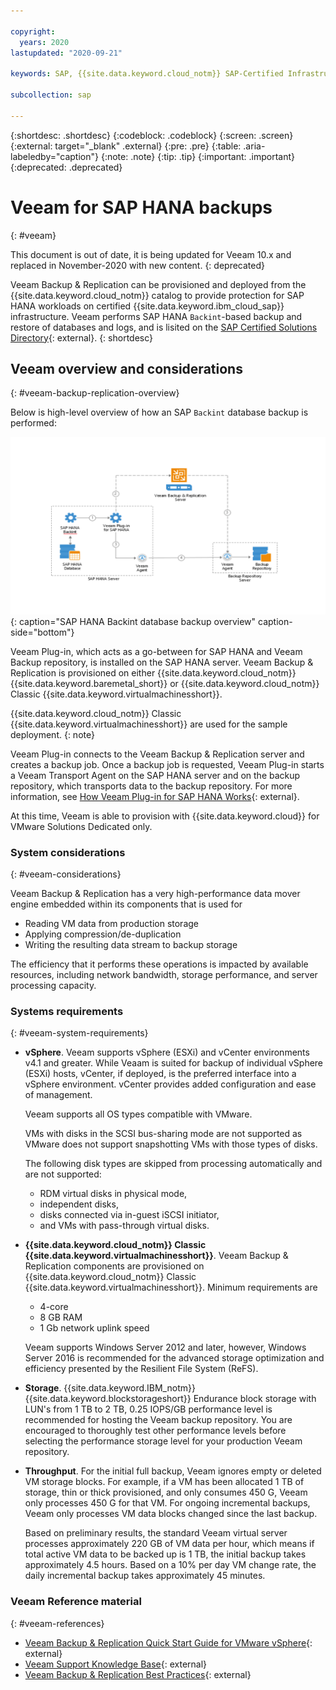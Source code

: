 ```yaml
---

copyright:
  years: 2020
lastupdated: "2020-09-21"

keywords: SAP, {{site.data.keyword.cloud_notm}} SAP-Certified Infrastructure, {{site.data.keyword.ibm_cloud_sap}}, SAP Workloads, Veeam Backup & Replication, Veeam Plug-in, SAP HANA Backup, SAP HANA Backint, SAP NetWeaver Backup, Backups, {{site.data.keyword.cloud_notm}} storage, {{site.data.keyword.blockstorageshort}}

subcollection: sap

---
```


{:shortdesc: .shortdesc}
{:codeblock: .codeblock}
{:screen: .screen}
{:external: target="_blank" .external}
{:pre: .pre}
{:table: .aria-labeledby="caption"}
{:note: .note}
{:tip: .tip}
{:important: .important}
{:deprecated: .deprecated}

# Veeam for SAP HANA backups
{: #veeam}

This document is out of date, it is being updated for Veeam 10.x and replaced in November-2020 with new content.
{: deprecated}

Veeam Backup & Replication can be provisioned and deployed from the {{site.data.keyword.cloud_notm}} catalog to provide protection for SAP HANA workloads on certified {{site.data.keyword.ibm_cloud_sap}} infrastructure. Veeam performs SAP HANA `Backint`-based backup and restore of databases and logs, and is lisited on the [SAP Certified Solutions Directory](https://www.sap.com/dmc/exp/2013_09_adpd/enEN/#/solutions){: external}.
{: shortdesc}

## Veeam overview and considerations
{: #veeam-backup-replication-overview}

Below is high-level overview of how an SAP `Backint` database backup is performed:

![Figure 1. SAP HANA Backint database backup overview](/images/sap-partners-veeam_plug-in.png "SAP HANA Backint database backup overview"){: caption="SAP HANA Backint database backup overview" caption-side="bottom"}

Veeam Plug-in, which acts as a go-between for SAP HANA and Veeam Backup repository, is installed on the SAP HANA server. Veeam Backup & Replication is provisioned on either {{site.data.keyword.cloud_notm}} {{site.data.keyword.baremetal_short}} or {{site.data.keyword.cloud_notm}} Classic {{site.data.keyword.virtualmachinesshort}}.

{{site.data.keyword.cloud_notm}} Classic {{site.data.keyword.virtualmachinesshort}} are used for the sample deployment.
{: note}

Veeam Plug-in connects to the Veeam Backup & Replication server and creates a backup job. Once a backup job is requested, Veeam Plug-in starts a Veeam Transport Agent on the SAP HANA server and on the backup repository, which transports data to the backup repository. For more information, see [How Veeam Plug-in for SAP HANA Works](https://helpcenter.veeam.com/archive/backup/95u4/plugins/sap_hana_plugin.html){: external}.

At this time, Veeam is able to provision with {{site.data.keyword.cloud}} for VMware Solutions Dedicated only.

### System considerations
{: #veeam-considerations}

Veeam Backup & Replication has a very high-performance data mover engine embedded within its components that is used for
* Reading VM data from production storage
* Applying compression/de-duplication
* Writing the resulting data stream to backup storage

The efficiency that it performs these operations is impacted by available resources, including network bandwidth, storage performance, and server processing capacity.

### Systems requirements
{: #veeam-system-requirements}

* **vSphere**. Veeam supports vSphere (ESXi) and vCenter environments v4.1 and greater. While Veaam is suited for backup of individual vSphere (ESXi) hosts, vCenter, if deployed, is the preferred interface into a vSphere environment. vCenter provides added configuration and ease of management.

    Veeam supports all OS types compatible with VMware.

    VMs with disks in the SCSI bus-sharing mode are not supported as VMware does not support snapshotting VMs with those types of disks.

    The following disk types are skipped from processing automatically and are not supported:
    - RDM virtual disks in physical mode,
    - independent disks,
    - disks connected via in-guest iSCSI initiator,
    - and VMs with pass-through virtual disks.

* **{{site.data.keyword.cloud_notm}} Classic {{site.data.keyword.virtualmachinesshort}}**. Veeam Backup & Replication components are provisioned on {{site.data.keyword.cloud_notm}} Classic {{site.data.keyword.virtualmachinesshort}}. Minimum requirements are
    * 4-core
    * 8 GB RAM
    * 1 Gb network uplink speed

    Veeam supports Windows Server 2012 and later, however, Windows Server 2016 is recommended for the advanced storage optimization and efficiency presented by the Resilient File System (ReFS).

* **Storage**. {{site.data.keyword.IBM_notm}} {{site.data.keyword.blockstorageshort}} Endurance block storage with LUN's from 1 TB to 2 TB, 0.25 IOPS/GB performance level is recommended for hosting the Veeam backup repository. You are encouraged to thoroughly test other performance levels before selecting the performance storage level for your production Veeam repository.

* **Throughput**. For the initial full backup, Veeam ignores empty or deleted VM storage blocks. For example, if a VM has been allocated 1 TB of storage, thin or thick provisioned, and only consumes 450 G, Veeam only processes 450 G for that VM. For ongoing incremental backups, Veeam only processes VM data blocks changed since the last backup.

    Based on preliminary results, the standard Veeam virtual server processes approximately 220 GB of VM data per hour, which means if total active VM data to be backed up is 1 TB, the initial backup takes approximately 4.5 hours. Based on a 10% per day VM change rate, the daily incremental backup takes approximately 45 minutes.

### Veeam Reference material
{: #veeam-references}

* [Veeam Backup & Replication Quick Start Guide for VMware vSphere](https://helpcenter.veeam.com/docs/backup/qsg_vsphere/getting_started.html?ver=120){: external}
* [Veeam Support Knowledge Base](https://www.veeam.com/kb_search_results.html){: external}
* [Veeam Backup & Replication Best Practices](https://bp.veeam.com/vbr){: external}
